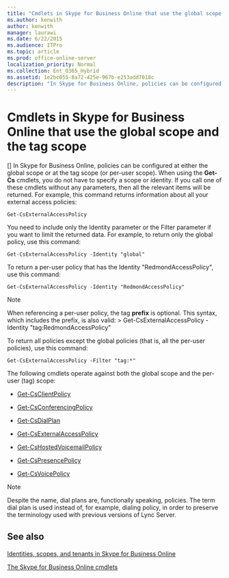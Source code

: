 ```yaml
---
title: "Cmdlets in Skype for Business Online that use the global scope and the tag scope"
ms.author: kenwith
author: kenwith
manager: laurawi
ms.date: 6/22/2015
ms.audience: ITPro
ms.topic: article
ms.prod: office-online-server
localization_priority: Normal
ms.collection: Ent_O365_Hybrid
ms.assetid: 1e2bc055-8a72-425e-967b-e253add7018c
description: "In Skype for Business Online, policies can be configured at either the global scope or at the tag scope (or per-user scope). When using the Get-Cs cmdlets, you do not have to specify a scope or identity. If you call one of these cmdlets without any parameters, then all the relevant items will be returned. For example, this command returns information about all your external access policies:"
---
```


# Cmdlets in Skype for Business Online that use the global scope and the tag scope
[]
In Skype for Business Online, policies can be configured at either the global scope or at the tag scope (or per-user scope). When using the **Get-Cs** cmdlets, you do not have to specify a scope or identity. If you call one of these cmdlets without any parameters, then all the relevant items will be returned. For example, this command returns information about all your external access policies: 
  
```
Get-CsExternalAccessPolicy
```

You need to include only the Identity parameter or the Filter parameter if you want to limit the returned data. For example, to return only the global policy, use this command:
  
```
Get-CsExternalAccessPolicy -Identity "global"
```

To return a per-user policy that has the Identity "RedmondAccessPolicy", use this command:
  
```
Get-CsExternalAccessPolicy -Identity "RedmondAccessPolicy"
```

> [!NOTE]
> When referencing a per-user policy, the tag **prefix** is optional. This syntax, which includes the prefix, is also valid: > Get-CsExternalAccessPolicy -Identity "tag:RedmondAccessPolicy" 
  
To return all policies except the global policies (that is, all the per-user policies), use this command:
  
```
Get-CsExternalAccessPolicy -Filter "tag:*"
```

The following cmdlets operate against both the global scope and the per-user (tag) scope:
  
- [Get-CsClientPolicy](get-csclientpolicy.md)
    
- [Get-CsConferencingPolicy](get-csconferencingpolicy.md)
    
- [Get-CsDialPlan](get-csdialplan.md)
    
- [Get-CsExternalAccessPolicy](get-csexternalaccesspolicy.md)
    
- [Get-CsHostedVoicemailPolicy](get-cshostedvoicemailpolicy.md)
    
- [Get-CsPresencePolicy](get-cspresencepolicy.md)
    
- [Get-CsVoicePolicy](get-csvoicepolicy.md)
    
> [!NOTE]
> Despite the name, dial plans are, functionally speaking, policies. The term dial plan is used instead of, for example, dialing policy, in order to preserve the terminology used with previous versions of Lync Server. 
  
## See also

#### 

[Identities, scopes, and tenants in Skype for Business Online](identities-scopes-and-tenants.md)
  
[The Skype for Business Online cmdlets](the-skype-for-business-online-cmdlets.md)

